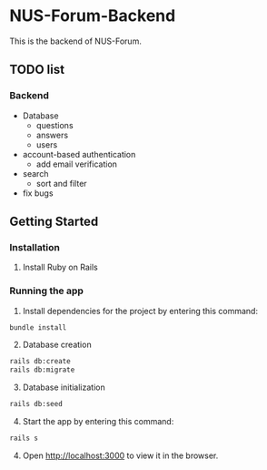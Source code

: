 # NUS-Forum-Backend

This is the backend of NUS-Forum.

## TODO list

### Backend
- Database
    - questions
    - answers
    - users
- account-based authentication
    - add email verification
- search
    - sort and filter
- fix bugs

## Getting Started

### Installation
1. Install Ruby on Rails

### Running the app

1. Install dependencies for the project by entering this command:

```bash
bundle install
```

2. Database creation

```bash
rails db:create
rails db:migrate
```

3. Database initialization

```bash
rails db:seed
```

4. Start the app by entering this command:

```bash
rails s
```

4. Open [http://localhost:3000](http://localhost:3000) to view it in the browser.
